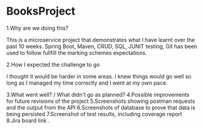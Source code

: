 # BooksProject

1.Why are we doing this?

This is a microservice project that demonstrates what I have learnt over the past 10 weeks. Spring Boot, Maven, CRUD, SQL, JUNIT testing, Git has been used to follow fullfill the marking schemes expectations.


2.How I expected the challenge to go

I thought it would be harder in some areas.
I knew things would go well so long as I managed my time correctly and I went at my own pace.


3.What went well? / What didn't go as planned?
4.Possible improvements for future revisions of the project
5.Screenshots showing postman requests and the output from the API
6.Screenshots of database to prove that data is being persisted
7.Screenshot of test results, including coverage report
8.Jira board link
.
